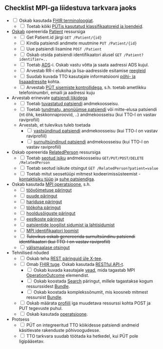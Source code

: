 ## Checklist MPI-ga liidestuva tarkvara jaoks

- <input type="checkbox"/> Oskab kasutada [FHIR terminoloogiat](https://build.fhir.org/ig/TEHIK-EE/TerminologyServices).
  - <input type="checkbox"/> Toetab kõiki [PÜTis kasutatud klassifikaatoreid ja loendeid](checks.html#kasutatav-terminoloogia).
- [Oskab](dev.html) opereerida [Patient](http://hl7.org/fhir/patient.html) ressursiga  
  - <input type="checkbox"/> Get Patient.id järgi  `GET /Patient/{id}`
  - <input type="checkbox"/> Kindla patsiendi andmete muutmine  `PUT /Patient/{id}`
  - <input type="checkbox"/> Uue patsiendi lisamine  `POST /Patient`
  - <input type="checkbox"/> Oskab otsida patsiendi identifikaatori alusel  `GET /Patient?identifier=..`
  - <input type="checkbox"/> Toetab [ADS](https://geoportaal.maaamet.ee/est/Teenused/Integreeritav-aadressiotsing-In-ADS-p504.html)-i. Oskab vastu võtta ja saata aadressi ADS kujul.  
  - <input type="checkbox"/> Arvestab RR-i elukoha ja lisa-aadresside esitamise [reegleid](https://geoportaal.maaamet.ee/docs/aadress/RR_elukohtade-ja-lisaaadresside-valiku-juhend.pdf)
  - <input type="checkbox"/> Suudab kuvada TTO kasutajale informatsiooni [põhi- ja lisaaadressite](https://build.fhir.org/ig/HL7EE/ig-ee-base/StructureDefinition-ee-address.html) kohta.
  - <input type="checkbox"/> Arvestab [PÜT sisemiste kontrollidega](checks.html#püt-rakenduse-sisesed-kontrollid),  s.h. toetab ametlikku telefoninumbri, emaili ja aadressi kuju  
- Arvestab erinevate [patsiendi liikidega](patient.html)
  - <input type="checkbox"/> Toetab [tuvastatud patsiendi](StructureDefinition-ee-mpi-patient-verified.html) andmekoosseisu.
  - <input type="checkbox"/> Toetab [tundmatu, anonüümse patsiendi](StructureDefinition-ee-mpi-patient-unknown.html) või mitte-elusa patsiendi (nt õhk, keskkonnaproovid, ..) andmekoosseisu (kui TTO-l on vastav raviprofiil)
  - Arvestab, et tulevikus tuleb toetada 
    - <input type="checkbox"/> [vastsündinud patsiendi](StructureDefinition-ee-mpi-patient-newborn.html) andmekoosseisu (kui TTO-l on vastav raviprofiil)
    - <input type="checkbox"/> [surnultsündinud patsiendi](StructureDefinition-ee-mpi-patient-stillborn.html) andmekoosseisu (kui TTO-l on vastav raviprofiil)  
- Oskab opereerida [RelatedPerson](http://hl7.org/fhir/relatedperson.html) ressursiga  
  - <input type="checkbox"/> Toetab [seotud isiku](StructureDefinition-ee-mpi-related-person.html) andmekoosseisu `GET/PUT/POST/DELETE /RelatedPerson`
  - <input type="checkbox"/> Toetab seotud isikute otsingut `GET /RelatedPerson?patient=value`
  - <input type="checkbox"/> Toetab mitut seosetüüpi mitmest kodeerimissüsteemist - [kontaktisiku tüüp](ValueSet-person-relationship-class.html) ja [suhe patsiendiga](ValueSet-person-relationship.html).
- Oskab kasutada [MPI operatsioone](operations.html), s.h.
  - <input type="checkbox"/> [töövõimetuse päringut](OperationDefinition-patient-incapacity-for-work.html)
  - <input type="checkbox"/> [puude päringut](OperationDefinition-patient-disability.html)
  - <input type="checkbox"/> [hariduse päringut](OperationDefinition-patient-education.html)
  - <input type="checkbox"/> [töökoha päringut](OperationDefinition-patient-occupation.html)
  - <input type="checkbox"/> [hooldusõiguste päringut](OperationDefinition-patient-legal-guardian.html)
  - <input type="checkbox"/> [eestkoste päringut](OperationDefinition-patient-power-of-attorney.html)
  - <input type="checkbox"/> [patsientide loogilist sidumist ja lahtisidumist](link.html)
  - <input type="checkbox"/> [MPI identifikaatori loomist](OperationDefinition-patient-generate-mrn.html)
  - <input type="checkbox"/> ~~Tulevikus oskab genereerida surnultsündinu patsiendi identifikaatori (kui TTO-l on vastav raviprofiil)~~
  - <input type="checkbox"/> [välismaalase otsingut](OperationDefinition-patient-foreigner.html)
- Tehnilised nõuded  
  - <input type="checkbox"/> Oskab teha [REST päringuid üle X-tee](https://blog.ria.ee/x-road-rest-tugi). 
  - <input type="checkbox"/> Omab [FHIR tuge](http://fhir.hl7.org). Oskab kasutada [RESTful API-t](http://hl7.org/fhir/documentation.html).
    - <input type="checkbox"/> Oskab kuvada kasutajale [vead](errors.html), mida tagastab MPI [OperationOutcome](http://hl7.org/fhir/operationoutcome.html) elemendist.
    - <input type="checkbox"/> Oskab koostada [Search](http://hl7.org/fhir/search.html) päringut, millele tagastakse kogum ressurssidest [Bundle](http://hl7.org/fhir/bundle.html).
    - <input type="checkbox"/> Oskab koostada komplekssõnumit, mis koosneb mitmest ressursist [Bundle](http://hl7.org/fhir/bundle.html).
  - <input type="checkbox"/> Oskab määrata [profiili](http://hl7.org/fhir/profiling.html) iga muudetava ressurssi kohta  POST ja PUT tegevuste puhul.
  - <input type="checkbox"/> Oskab kasutada [operatsioone](http://hl7.org/fhir/operations.html).
- Protsess  
  - <input type="checkbox"/> PÜT on integreeritud TTO kõikidesse patsiendi andmeid käsitlevate rakenduste põhivoogudesse.
  - <input type="checkbox"/> TTO tarkvara suudab töötada ka hetkedel, kui PÜT pole ligipääsetav.
